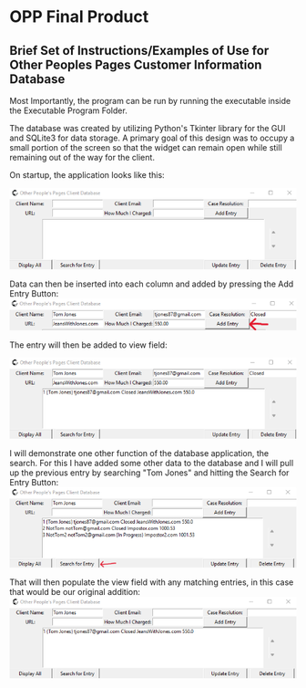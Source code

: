 # OPP Final Product


## Brief Set of Instructions/Examples of Use for Other Peoples Pages Customer Information Database
  Most Importantly, the program can be run by running the executable inside the Executable Program Folder.
  
  The database was created by utilizing Python's Tkinter library for the GUI and SQLite3 for data storage.
  A primary goal of this design was to occupy a small portion of the screen so that the widget can remain open
  while still remaining out of the way for the client.
  
  On startup, the application looks like this:
  
![](Photos/startup.png)

Data can then be inserted into each column and added by pressing the Add Entry Button:
![](Photos/exampleentry.png)


The entry will then be added to view field:

![](Photos/inlist.png)


I will demonstrate one other function of the database application, the search. For this I have added some
other data to the database and I will pull up the previous entry by searching "Tom Jones" and hitting the Search for Entry Button:
![](Photos/beforesearch.png)


That will then populate the view field with any matching entries, in this case that would be our original addition:
![](Photos/postsearch.png)
